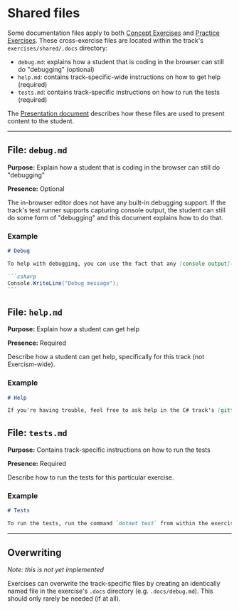 # Shared files

Some documentation files apply to both [Concept Exercises](/docs/building/tracksconcept-exercises.md) and [Practice Exercises](/docs/building/trackspractice-exercises.md). These cross-exercise files are located within the track's `exercises/shared/.docs` directory:

- `debug.md`: explains how a student that is coding in the browser can still do "debugging" (optional)
- `help.md`: contains track-specific-wide instructions on how to get help (required)
- `tests.md`: contains track-specific instructions on how to run the tests (required)

The [Presentation document](/docs/building/trackspresentation.md) describes how these files are used to present content to the student.

---

## File: `debug.md`

**Purpose:** Explain how a student that is coding in the browser can still do "debugging"

**Presence:** Optional

The in-browser editor does not have any built-in debugging support. If the track's test runner supports capturing console output, the student can still do some form of "debugging" and this document explains how to do that.

### Example

````markdown
# Debug

To help with debugging, you can use the fact that any [console output](https://www.programiz.com/csharp-programming/basic-input-output) will be shown in the test results window. You can write to the console using:

```csharp
Console.WriteLine("Debug message");
```
````

## File: `help.md`

**Purpose:** Explain how a student can get help

**Presence:** Required

Describe how a student can get help, specifically for this track (not Exercism-wide).

### Example

```markdown
# Help

If you're having trouble, feel free to ask help in the C# track's [gitter channel](https://gitter.im/exercism/csharp).
```

## File: `tests.md`

**Purpose:** Contains track-specific instructions on how to run the tests

**Presence:** Required

Describe how to run the tests for this particular exercise.

### Example

```markdown
# Tests

To run the tests, run the command `dotnet test` from within the exercise directory.
```

---

## Overwriting

_Note: this is not yet implemented_

Exercises can overwrite the track-specific files by creating an identically named file in the exercise's `.docs` directory (e.g. `.docs/debug.md`). This should only rarely be needed (if at all).
